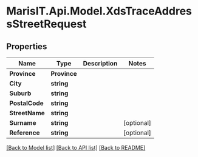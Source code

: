 
# MarisIT.Api.Model.XdsTraceAddressStreetRequest

## Properties

Name | Type | Description | Notes
------------ | ------------- | ------------- | -------------
**Province** | **Province** |  | 
**City** | **string** |  | 
**Suburb** | **string** |  | 
**PostalCode** | **string** |  | 
**StreetName** | **string** |  | 
**Surname** | **string** |  | [optional] 
**Reference** | **string** |  | [optional] 

[[Back to Model list]](../README.md#documentation-for-models)
[[Back to API list]](../README.md#documentation-for-api-endpoints)
[[Back to README]](../README.md)

